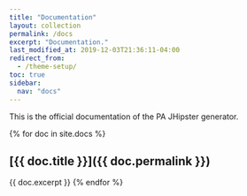 ```yaml
---
title: "Documentation"
layout: collection
permalink: /docs
excerpt: "Documentation."
last_modified_at: 2019-12-03T21:36:11-04:00
redirect_from:
  - /theme-setup/
toc: true
sidebar:
  nav: "docs"
---
```


This is the official documentation of the PA JHipster generator.


{% for doc in site.docs %}
## [{{ doc.title }}]({{ doc.permalink }})
  {{ doc.excerpt }}
{% endfor %}
